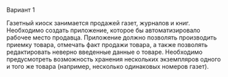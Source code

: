 Вариант 1

Газетный киоск занимается продажей газет, журналов и книг. Необходимо создать приложение, которое бы автоматизировало рабочее место продавца. 
Приложение должно позволять производить приемку товара, отмечать факт продажи товара, а также позволять редактировать неверно введенные данные о товаре. 
Необходимо предусмотреть возможность хранения нескольких экземпляров одного и того же товара (например, несколько одинаковых номеров газет).
